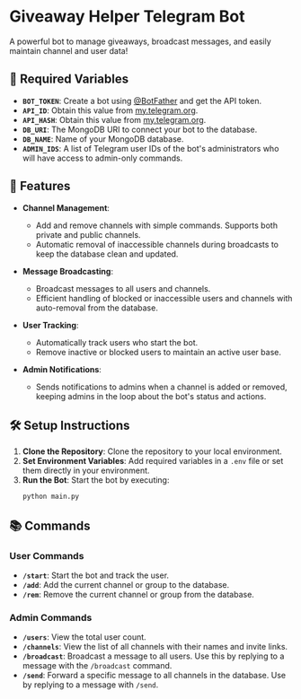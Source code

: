 # Giveaway Helper Telegram Bot

A powerful bot to manage giveaways, broadcast messages, and easily maintain channel and user data!

## 🔧 Required Variables
- **`BOT_TOKEN`**: Create a bot using [@BotFather](https://t.me/BotFather) and get the API token.
- **`API_ID`**: Obtain this value from [my.telegram.org](https://my.telegram.org).
- **`API_HASH`**: Obtain this value from [my.telegram.org](https://my.telegram.org).
- **`DB_URI`**: The MongoDB URI to connect your bot to the database.
- **`DB_NAME`**: Name of your MongoDB database.
- **`ADMIN_IDS`**: A list of Telegram user IDs of the bot's administrators who will have access to admin-only commands.

## 🌟 Features
- **Channel Management**: 
  - Add and remove channels with simple commands. Supports both private and public channels.
  - Automatic removal of inaccessible channels during broadcasts to keep the database clean and updated.
  
- **Message Broadcasting**:
  - Broadcast messages to all users and channels.
  - Efficient handling of blocked or inaccessible users and channels with auto-removal from the database.

- **User Tracking**:
  - Automatically track users who start the bot.
  - Remove inactive or blocked users to maintain an active user base.

- **Admin Notifications**:
  - Sends notifications to admins when a channel is added or removed, keeping admins in the loop about the bot's status and actions.

## 🛠 Setup Instructions
1. **Clone the Repository**: Clone the repository to your local environment.
2. **Set Environment Variables**: Add required variables in a `.env` file or set them directly in your environment.
3. **Run the Bot**: Start the bot by executing:
   ```bash
   python main.py
## 📚 Commands

### User Commands
- **`/start`**: Start the bot and track the user.
- **`/add`**: Add the current channel or group to the database.
- **`/rem`**: Remove the current channel or group from the database.

### Admin Commands
- **`/users`**: View the total user count.
- **`/channels`**: View the list of all channels with their names and invite links.
- **`/broadcast`**: Broadcast a message to all users. Use this by replying to a message with the `/broadcast` command.
- **`/send`**: Forward a specific message to all channels in the database. Use by replying to a message with `/send`.
